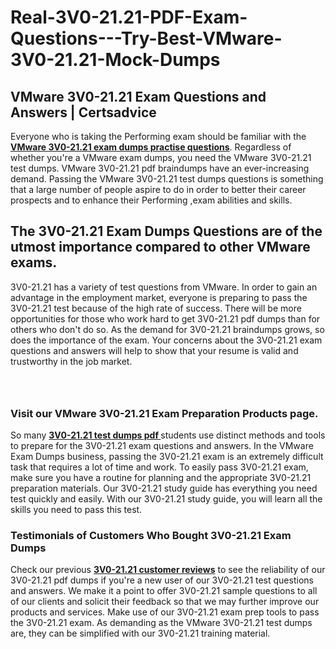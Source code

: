 # Real-3V0-21.21-PDF-Exam-Questions---Try-Best-VMware-3V0-21.21-Mock-Dumps
<h2><strong>VMware 3V0-21.21 Exam Questions and Answers | Certsadvice</strong></h2> <p>Everyone who is taking the Performing exam should be familiar with the <a href="http://www.certsadvice.com/vmware/3v0-21.21-practice-questions"><strong>VMware 3V0-21.21 exam dumps practise questions</strong></a>. Regardless of whether you&#39;re a VMware exam dumps, you need the VMware 3V0-21.21 test dumps. VMware 3V0-21.21 pdf braindumps have an ever-increasing demand. Passing the VMware 3V0-21.21 test dumps questions is something that a large number of people aspire to do in order to better their career prospects and to enhance their Performing ,exam abilities and skills.</p> <h2><strong>The 3V0-21.21 Exam Dumps Questions are of the utmost importance compared to other VMware exams.</strong></h2> <p>3V0-21.21 has a variety of test questions from VMware. In order to gain an advantage in the employment market, everyone is preparing to pass the 3V0-21.21 test because of the high rate of success. There will be more opportunities for those who work hard to get 3V0-21.21 pdf dumps than for others who don&#39;t do so. As the demand for 3V0-21.21 braindumps grows, so does the importance of the exam. Your concerns about the 3V0-21.21 exam questions and answers will help to show that your resume is valid and trustworthy in the job market.</p> <p><a href="http://www.certsadvice.com/vmware/3v0-21.21-practice-questions" style="display: block; padding: 1em 0; text-align: center; "><img alt="" src="https://1.bp.blogspot.com/-RUOr8Wn-CRk/YUYAxC8kcHI/AAAAAAAAAnw/F7BbdI3tw8QDj5z8iX0vQAioQzKiUxduwCLcBGAsYHQ/s0/unnamed.jpg" /></a></p> <h3><strong>Visit our VMware 3V0-21.21 Exam Preparation Products page.</strong></h3> <p>So many <a href="http://www.certsadvice.com/vmware/3v0-21.21-practice-questions"><strong>3V0-21.21 test dumps pdf </strong></a>students use distinct methods and tools to prepare for the 3V0-21.21 exam questions and answers. In the VMware Exam Dumps business, passing the 3V0-21.21 exam is an extremely difficult task that requires a lot of time and work. To easily pass 3V0-21.21 exam, make sure you have a routine for planning and the appropriate 3V0-21.21 preparation materials. Our 3V0-21.21 study guide has everything you need test quickly and easily. With our 3V0-21.21 study guide, you will learn all the skills you need to pass this test.</p> <h3><strong>Testimonials of Customers Who Bought 3V0-21.21 Exam Dumps</strong></h3> <p>Check our previous <a href="http://www.certsadvice.com/vmware/3v0-21.21-practice-questions"><strong>3V0-21.21 customer reviews</strong></a> to see the reliability of our 3V0-21.21 pdf dumps if you&#39;re a new user of our 3V0-21.21 test questions and answers. We make it a point to offer 3V0-21.21 sample questions to all of our clients and solicit their feedback so that we may further improve our products and services. Make use of our 3V0-21.21 exam prep tools to pass the 3V0-21.21 exam. As demanding as the VMware 3V0-21.21 test dumps are, they can be simplified with our 3V0-21.21 training material.</p>
